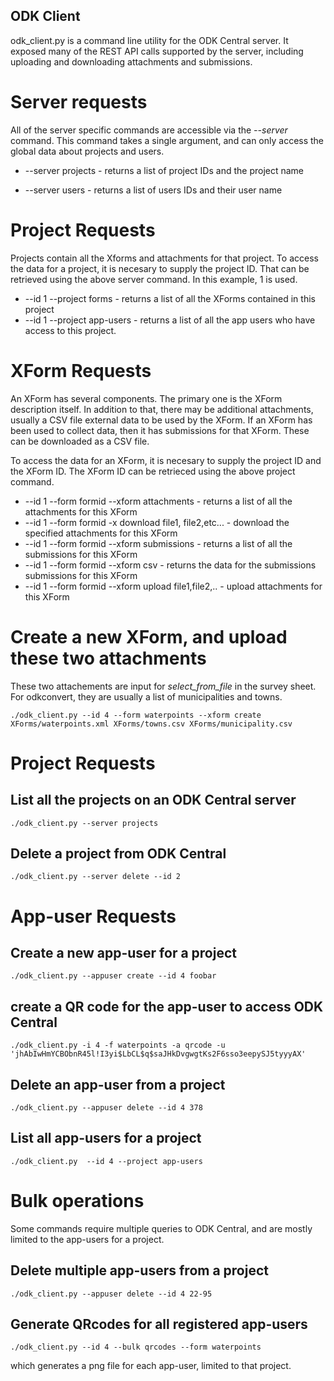 ## ODK Client

odk_client.py is a command line utility for the ODK Central server. It
exposed many of the REST API calls supported by the server, including
uploading and downloading attachments and submissions.

# Server requests

All of the server specific commands are accessible via the
*--server* command. This command takes a single argument, and can only
access the global data about projects and users.

* --server projects - returns a list of project IDs and the project name

* --server users - returns a list of users IDs and their user name

# Project Requests

Projects contain all the Xforms and attachments for that project. To
access the data for a project, it is necesary to supply the project
ID. That can be retrieved using the above server command. In this
example, 1 is used.

* --id 1 --project forms - returns a list of all the XForms contained
                           in this project
* --id 1 --project app-users - returns a list of all the app users who
                           have access to this project.

# XForm Requests

An XForm has several components. The primary one is the XForm
description itself. In addition to that, there may be additional
attachments, usually a CSV file external data to be used by the
XForm. If an XForm has been used to collect data, then it has
submissions for that XForm. These can be downloaded as a CSV file.

To access the data for an XForm, it is necesary to supply the project
ID and the XForm ID. The XForm ID can be retrieced using the above
project command.

* --id 1 --form formid --xform attachments - returns a list of all the
                       attachments for this XForm
* --id 1 --form formid -x download file1, file2,etc... - download the
                       specified attachments for this XForm
* --id 1 --form formid --xform submissions - returns a list of all the
                       submissions for this XForm
* --id 1 --form formid --xform csv - returns the data for the submissions
                       submissions for this XForm
* --id 1 --form formid --xform upload file1,file2,.. - upload
                       attachments for this XForm

# Create a new XForm, and upload these two attachments

These two attachements are input for *select_from_file* in the survey
sheet. For odkconvert, they are usually a list of municipalities and
towns. 

	./odk_client.py --id 4 --form waterpoints --xform create XForms/waterpoints.xml XForms/towns.csv XForms/municipality.csv

# Project Requests

## List all the projects on an ODK Central server
	./odk_client.py --server projects

## Delete a project from ODK Central
	./odk_client.py --server delete --id 2

# App-user Requests

## Create a new app-user for a project
	./odk_client.py --appuser create --id 4 foobar

## create a QR code for the app-user to access ODK Central
	./odk_client.py -i 4 -f waterpoints -a qrcode -u 'jhAbIwHmYCBObnR45l!I3yi$LbCL$q$saJHkDvgwgtKs2F6sso3eepySJ5tyyyAX'

## Delete an app-user from a project
	./odk_client.py --appuser delete --id 4 378

## List all app-users for a project
	./odk_client.py  --id 4 --project app-users

# Bulk operations

Some commands require multiple queries to ODK Central, and are mostly
limited to the app-users for a project.

## Delete multiple app-users from a project
	./odk_client.py --appuser delete --id 4 22-95

## Generate QRcodes for all registered app-users
	./odk_client.py --id 4 --bulk qrcodes --form waterpoints
which generates a png file for each app-user, limited to that
project. 


